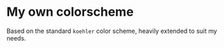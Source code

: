 # My own colorscheme

Based on the standard `koehler` color scheme, heavily extended to suit my needs.
